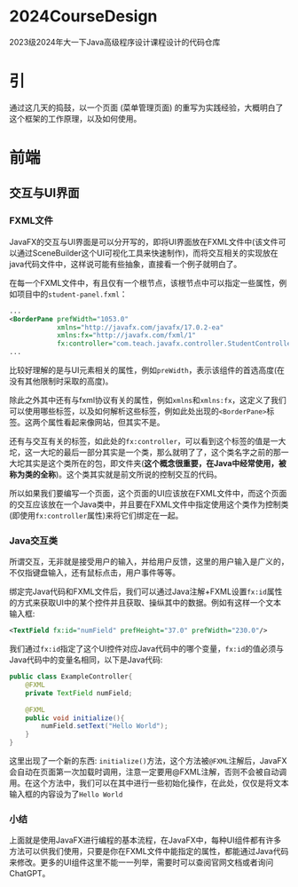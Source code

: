 # 2024CourseDesign
2023级2024年大一下Java高级程序设计课程设计的代码仓库

# 引

通过这几天的捣鼓，以一个页面 (菜单管理页面) 的重写为实践经验，大概明白了这个框架的工作原理，以及如何使用。

# 前端

## 交互与UI界面

### FXML文件

JavaFX的交互与UI界面是可以分开写的，即将UI界面放在FXML文件中(该文件可以通过SceneBuilder这个UI可视化工具来快速制作)，而将交互相关的实现放在java代码文件中，这样说可能有些抽象，直接看一个例子就明白了。

在每一个FXML文件中，有且仅有一个根节点，该根节点中可以指定一些属性，例如项目中的`student-panel.fxml`：

```xml
...
<BorderPane prefWidth="1053.0" 
            xmlns="http://javafx.com/javafx/17.0.2-ea" 
            xmlns:fx="http://javafx.com/fxml/1" 
            fx:controller="com.teach.javafx.controller.StudentController">
...
```

比较好理解的是与UI元素相关的属性，例如`preWidth`，表示该组件的首选高度(在没有其他限制时采取的高度)。

除此之外其中还有与fxml协议有关的属性，例如`xmlns`和`xmlns:fx`，这定义了我们可以使用哪些标签，以及如何解析这些标签，例如此处出现的`<BorderPane>`标签。这两个属性看起来像网站，但其实不是。

还有与交互有关的标签，如此处的`fx:controller`，可以看到这个标签的值是一大坨，这一大坨的最后一部分其实是一个类，那么就明了了，这个类名字之前的那一大坨其实是这个类所在的包，即文件夹(**这个概念很重要，在Java中经常使用，被称为类的全称**)。这个类其实就是前文所说的控制交互的代码。

所以如果我们要编写一个页面，这个页面的UI应该放在FXML文件中，而这个页面的交互应该放在一个Java类中，并且要在FXML文件中指定使用这个类作为控制类(即使用`fx:controller`属性)来将它们绑定在一起。

### Java交互类

所谓交互，无非就是接受用户的输入，并给用户反馈，这里的用户输入是广义的，不仅指键盘输入，还有鼠标点击，用户事件等等。

绑定完Java代码和FXML文件后，我们可以通过Java注解+FXML设置`fx:id`属性的方式来获取UI中的某个控件并且获取、操纵其中的数据。例如有这样一个文本输入框: 

```xml
<TextField fx:id="numField" prefHeight="37.0" prefWidth="230.0"/>
```

我们通过`fx:id`指定了这个UI控件对应Java代码中的哪个变量，`fx:id`的值必须与Java代码中的变量名相同，以下是Java代码:

```java
public class ExampleController{
    @FXML
    private TextField numField;
    
    @FXML
    public void initialize(){
        numField.setText("Hello World");
    }
}
```

这里出现了一个新的东西: `initialize()`方法，这个方法被`@FXML`注解后，JavaFX会自动在页面第一次加载时调用，注意一定要用@FXML注解，否则不会被自动调用。在这个方法中，我们可以在其中进行一些初始化操作，在此处，仅仅是将文本输入框的内容设为了`Hello World`

### 小结

上面就是使用JavaFX进行编程的基本流程，在JavaFX中，每种UI组件都有许多方法可以供我们使用，只要是你在FXML文件中能指定的属性，都能通过Java代码来修改。更多的UI组件这里不能一一列举，需要时可以查阅官网文档或者询问ChatGPT。

